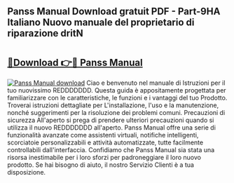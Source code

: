 ## Panss Manual Download gratuit PDF - Part-9HA Italiano Nuovo manuale del proprietario di riparazione dritN

# <h2><a href="http://dfee77f.blite.top/?on=Panss+Manual">🔗Download 👉🔴 Panss Manual</a></h2>

[![Panss Manual download](https://i.imgur.com/lujVjoI.png)](http://dfee77f.blite.top/?on=Panss+Manual)
Ciao e benvenuto nel manuale di Istruzioni per il tuo nuovissimo REDDDDDDD. Questa guida è appositamente progettata per familiarizzare con le caratteristiche, le funzioni e i vantaggi del tuo Prodotto. Troverai istruzioni dettagliate per L'installazione, l'uso e la manutenzione, nonché suggerimenti per la risoluzione dei problemi comuni. Precauzioni di sicurezza All'aperto si prega di prendere ulteriori precauzioni quando si utilizza il nuovo REDDDDDDD all'aperto. Panss Manual offre una serie di funzionalità avanzate come assistenti virtuali, notifiche intelligenti, scorciatoie personalizzabili e attività automatizzate, tutte facilmente controllabili dall'interfaccia. Confidiamo che Panss Manual sia stata una risorsa inestimabile per i loro sforzi per padroneggiare il loro nuovo prodotto. Se hai bisogno di aiuto, il nostro Servizio Clienti è a tua disposizione.
